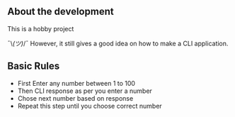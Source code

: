 
## About the development

This is a hobby project 

¯\\_(ツ)_/¯ However, it still gives a good idea on how to make a CLI application.


## Basic Rules

- First Enter any number between 1 to 100
- Then CLI response as per you enter a number
- Chose next number based on response
- Repeat this step until you choose correct number

